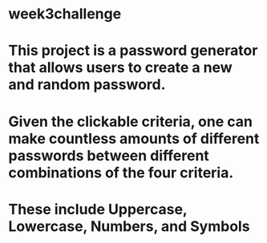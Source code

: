 # week3challenge

# This project is a password generator that allows users to create a new and random password. 

# Given the clickable criteria, one can make countless amounts of different passwords between different combinations of the four criteria. 

# These include Uppercase, Lowercase, Numbers, and Symbols